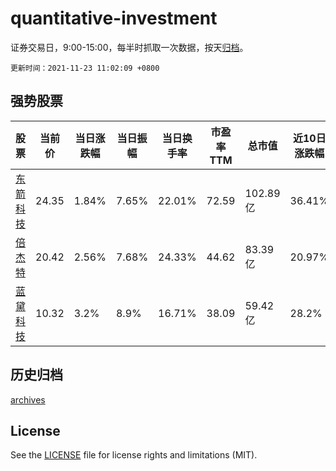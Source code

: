 # quantitative-investment

证券交易日，9:00-15:00，每半时抓取一次数据，按天[归档](archives)。

`更新时间：2021-11-23 11:02:09 +0800`

## 强势股票

|股票|当前价|当日涨跌幅|当日振幅|当日换手率|市盈率TTM|总市值|近10日涨跌幅|
|----|----|----|----|----|----|----|----|
|[东箭科技](https://xueqiu.com/S/SZ300978)|24.35|1.84%|7.65%|22.01%|72.59|102.89亿|36.41%|
|[倍杰特](https://xueqiu.com/S/SZ300774)|20.42|2.56%|7.68%|24.33%|44.62|83.39亿|20.97%|
|[蓝黛科技](https://xueqiu.com/S/SZ002765)|10.32|3.2%|8.9%|16.71%|38.09|59.42亿|28.2%|

## 历史归档

[archives](archives)

## License

See the [LICENSE](LICENSE) file for license rights and limitations (MIT).